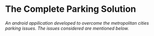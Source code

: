 # The Complete Parking Solution

###### An android appilication developed to overcome the metropolitan cities parking issues. The issues considered are mentioned below.
